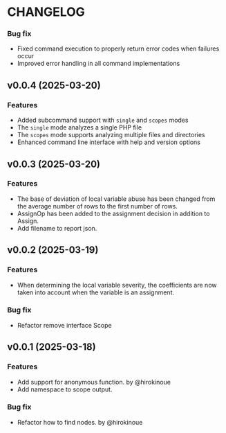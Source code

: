 # CHANGELOG

### Bug fix

 * Fixed command execution to properly return error codes when failures occur
 * Improved error handling in all command implementations

## v0.0.4 (2025-03-20)

### Features

 * Added subcommand support with `single` and `scopes` modes
 * The `single` mode analyzes a single PHP file
 * The `scopes` mode supports analyzing multiple files and directories
 * Enhanced command line interface with help and version options

## v0.0.3 (2025-03-20)

### Features

 * The base of deviation of local variable abuse has been changed from the average number of rows to the first number of rows.
 * AssignOp has been added to the assignment decision in addition to Assign.
 * Add filename to report json.

## v0.0.2 (2025-03-19)

### Features

 * When determining the local variable severity, the coefficients are now taken into account when the variable is an assignment.

### Bug fix

 * Refactor remove interface Scope

## v0.0.1 (2025-03-18)

### Features

 * Add support for anonymous function. by @hirokinoue
 * Add namespace to scope output.

### Bug fix

 * Refactor how to find nodes. by @hirokinoue

